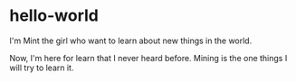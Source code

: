 # hello-world

I'm Mint the girl who want to learn about new things in the world.

Now, I'm here for learn that I never heard before. Mining is the one things I will try to learn it.
